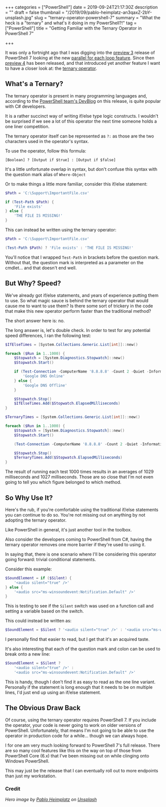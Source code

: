 +++
categories = ["PowerShell"]
date = 2019-09-24T21:17:30Z
description = ""
draft = false
thumbnail = "/2019/09/pablo-heimplatz-an3qaxZ-2bY-unsplash.jpg"
slug = "ternary-operator-powershell-7"
summary = "What the heck is a \"ternary\" and what's it doing in my PowerShell?!"
tag = ["PowerShell"]
title = "Getting Familiar with the Ternary Operator in PowerShell 7"

+++


It was only a fortnight ago that I was digging into the [preview 3](https://github.com/PowerShell/PowerShell/releases/tag/v7.0.0-preview.3) release of PowerShell 7 looking at the new [parallel for each loop feature](__GHOST_URL__/2019/09/10/powershell7-foreach-parallel/). Since then [preview 4](https://github.com/PowerShell/PowerShell/releases/tag/v7.0.0-preview.4) has been released, and that introduced yet another feature I want to have a closer look at: the [ternary operator](https://en.wikipedia.org/wiki/%3F:).

## What's a Ternary?

The ternary operator is present in many programming languages and, according to the [PowerShell team's DevBlog](https://devblogs.microsoft.com/powershell/powershell-7-preview-4) on this release, is quite popular with C# developers.

It is a rather succinct way of writing if/else type logic constructs. I wouldn't be surprised if we see a lot of this operator the next time someone holds a one liner competition.

The ternary operator itself can be represented as `?:` as those are the two characters used in the operator's syntax.

To use the operator, follow this formula:

```
[Boolean] ? [Output if $true] : [Output if $false]
```

<p class="warning">It's a little unfortunate overlap in syntax, but don't confuse this syntax with the question mark alias of <code>Where-Object</code></p>

Or to make things a little more familiar, consider this if/else statement:

```powershell
$Path = 'C:\Support\ImportantFile.csv'

if (Test-Path $Path) {
	'File exists'
} else {
    'THE FILE IS MISSING!'
}
```

This can instead be written using the ternary operator:

```powershell
$Path = 'C:\Support\ImportantFile.csv'

(Test-Path $Path) ? 'File exists' : 'THE FILE IS MISSING!'
```

You'll notice that I wrapped `Test-Path` in brackets before the question mark. Without that, the question mark is interpreted as a parameter on the cmdlet... and that doesn't end well.

## But Why? Speed?

We've already got if/else statements, and years of experience putting them to use. So what magic sauce is behind the ternary operator that would cause me to want to use them? Is there some sort of trickery in the code that make this new operator perform faster than the traditional method?

The short answer here is: no.

The long answer is, let's double check. In order to test for any potential speed differences, I ran the following test:

```powershell
$IfElseTimes = [System.Collections.Generic.List[int]]::new()

foreach ($Run in 1..1000) {
    $Stopwatch = [System.Diagnostics.Stopwatch]::new()
    $Stopwatch.Start()

    if (Test-Connection -ComputerName '8.8.8.8' -Count 2 -Quiet -InformationAction Ignore) {
        'Google DNS Online'
    } else {
        'Google DNS Offline'
    }

    $Stopwatch.Stop()
    $IfElseTimes.Add($Stopwatch.ElapsedMilliseconds)
}

$TernaryTimes = [System.Collections.Generic.List[int]]::new()

foreach ($Run in 1..1000) {
    $Stopwatch = [System.Diagnostics.Stopwatch]::new()
    $Stopwatch.Start()

    (Test-Connection -ComputerName '8.8.8.8' -Count 2 -Quiet -InformationAction Ignore) ? 'Google DNS Online' : 'Google DNS Offline'

    $Stopwatch.Stop()
    $TernaryTimes.Add($Stopwatch.ElapsedMilliseconds)
}
```

The result of running each test 1000 times results in an averages of 1029 milliseconds and 1027 milliseconds. Those are so close that I'm not even going to tell you which figure belonged to which method.

## So Why Use It?

Here's the rub, if you're comfortable using the traditional if/else statements you can continue to do so. You're not missing out on anything by not adopting the ternary operator.

Like PowerShell in general, it's just another tool in the toolbox.

Also consider the developers coming to PowerShell from C#, having the ternary operator removes one more barrier if they're used to using it.

In saying that, there is one scenario where I'll be considering this operator going forward: trivial conditional statements.

Consider this example:

```powershell
$SoundElement = if ($Silent) {
    '<audio silent="true" />'
} else {
    '<audio src="ms-winsoundevent:Notification.Default" />'
}
```

This is testing to see if the `Silent` switch was used on a function call and setting a variable based on the switch.

This could instead be written as:

```powershell
$SoundElement = $Silent ? '<audio silent="true" />' : '<audio src="ms-winsoundevent:Notification.Default" />'
```

I personally find that easier to read, but I get that it's an acquired taste.

It's also interesting that each of the question mark and colon can be used to break onto a new line:

```powershell
$SoundElement = $Silent ?
    '<audio silent="true" />' :
    '<audio src="ms-winsoundevent:Notification.Default" />'
```

This is handy, though I don't find it as easy to read as the one line variant. Personally if the statement is long enough that it needs to be on multiple lines, I'd just end up using an if/else statement.

## The Obvious Draw Back

Of course, using the ternary operator requires PowerShell 7. If you include the operator, your code is never going to work on older versions of PowerShell. Unfortunately, that means I'm not going to be able to use the operator in production code for a while... though we can always hope.

I for one am very much looking forward to PowerShell 7's full release. There are so many cool features like this on the way on top of those from PowerShell Core (6.x) that I've been missing out on while clinging onto Windows PowerShell.

This may just be the release that I can eventually roll out to more endpoints than just my workstation.



### Credit

_Hero image by [Pablo Heimplatz](https://unsplash.com/@pabloheimplatz?utm_source=unsplash&utm_medium=referral&utm_content=creditCopyText) on [Unsplash](https://unsplash.com/?utm_source=unsplash&utm_medium=referral&utm_content=creditCopyText)_

